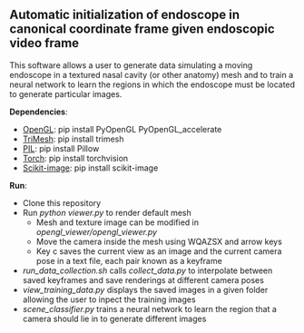## Automatic initialization of endoscope in canonical coordinate frame given endoscopic video frame
This software allows a user to generate data simulating a moving endoscope in a textured nasal cavity (or other anatomy) mesh and to train a neural network to learn the regions in which the endoscope must be located to generate particular images.


**Dependencies**:
- [OpenGL](https://pypi.org/project/PyOpenGL/): pip install PyOpenGL PyOpenGL_accelerate
- [TriMesh](https://trimsh.org/): pip install trimesh
- [PIL](http://www.pythonware.com/products/pil/): pip install Pillow
- [Torch](https://pypi.org/project/torchvision/): pip install torchvision
- [Scikit-image](http://scikit-image.org/): pip install scikit-image


**Run**:
- Clone this repository
- Run *python viewer.py* to render default mesh
    * Mesh and texture image can be modified in *opengl_viewer/opengl_viewer.py*
    * Move the camera inside the mesh using WQAZSX and arrow keys
    * Key c saves the current view as an image and the current camera pose in a text file, each pair known as a keyframe
- *run_data_collection.sh* calls *collect_data.py* to interpolate between saved keyframes and save renderings at different camera poses
- *view_training_data.py* displays the saved images in a given folder allowing the user to inpect the training images
- *scene_classifier.py* trains a neural network to learn the region that a camera should lie in to generate different images
